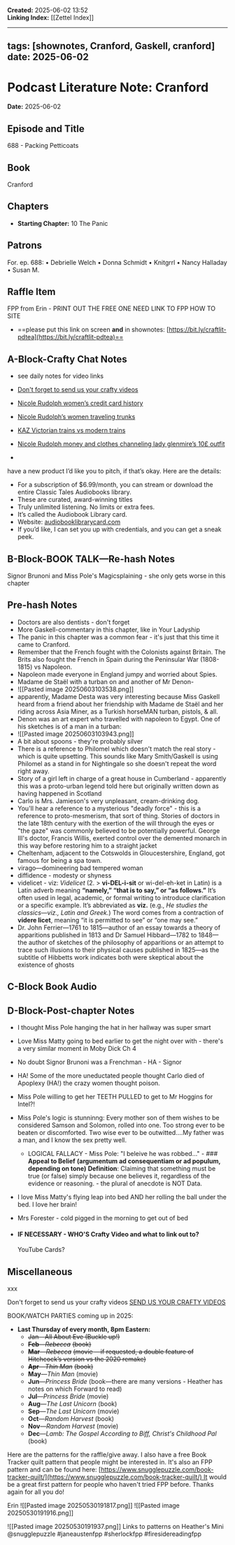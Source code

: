 
**Created:** 2025-06-02 13:52  
**Linking Index:** [[Zettel Index]]

---
tags: [shownotes, Cranford, Gaskell, cranford]
date: 2025-06-02
---

# Podcast Literature Note: Cranford

**Date:** 2025-06-02

## Episode and Title
688 - Packing Petticoats

## Book
Cranford

## Chapters
- **Starting Chapter:** 10 The Panic
## Patrons
For. ep. 688: 
• Debrielle Welch 
• Donna Schmidt 
• Knitgrrl 
• Nancy Halladay 
• Susan M.

## Raffle Item
FPP from Erin - PRINT OUT THE FREE ONE
NEED LINK TO FPP HOW TO SITE

- ==please put this link on screen **and** in shownotes: [https://bit.ly/craftlit-pdtea](https://bit.ly/craftlit-pdtea)==

## A-Block-Crafty Chat Notes
- see daily notes for video links
- [Don't forget to send us your crafty videos](https://bit.ly/craftlit-be-crafty)

- [Nicole Rudolph women’s credit card history](https://youtube.com/watch?v=FWUaS5a50DI&si=LQ81qWxIaZkyWNca) 
- [Nicole Rudolph’s women traveling trunks](https://www.youtube.com/watch?v=GEu_pX8FNpI&t=1470s)
- [KAZ Victorian trains vs modern trains](https://www.youtube.com/watch?v=gcmrqIdJw3o)
- [Nicole Rudolph money and clothes channeling lady glenmire’s 10£ outfit](https://youtube.com/watch?v=jRBAqA8YXcY&si=Wa_SHcpoXJDcCRgl)
-

have a new product I’d like you to pitch, if that’s okay. Here are the details: 

- For a subscription of $6.99/month, you can stream or download the entire Classic Tales Audiobooks library. 
- These are curated, award-winning titles
- Truly unlimited listening. No limits or extra fees.
- It’s called the Audiobook Library card. 
- Website: [audiobooklibrarycard.com](http://audiobooklibrarycard.com/)
- If you’d like, I can set you up with credentials, and you can get a sneak peek.

## B-Block-BOOK TALK—Re-hash Notes
Signor Brunoni and Miss Pole's Magicsplaining - she only gets worse in this chapter

## Pre-hash Notes
- Doctors are also dentists - don't forget
- More Gaskell-commentary in this chapter, like in Your Ladyship
- The panic in this chapter was a common fear - it's just that this time it came to Cranford.
- Remember that the French fought with the Colonists against Britain. The Brits also fought the French in Spain during the Peninsular War (1808-1815) vs Napoleon.
- Napoleon made everyone in England jumpy and worried about Spies.
- Madame de Staël with a turban on and another of Mr Denon- 
- ![[Pasted image 20250603103538.png]]
- apparently, Madame Desta was very interesting because Miss Gaskell heard from a friend about her friendship with Madame de Staël and her riding across Asia Miner, as a Turkish horseMAN turban, pistols, & all.
- Denon was an art expert who travelled with napoleon to Egypt. One of his sketches is of a man in a turban:
- ![[Pasted image 20250603103943.png]]
- A bit about spoons - they're probably silver
- There is a reference to Philomel which doesn't match the real story - which is quite upsetting. This sounds like Mary Smith/Gaskell is using Philomel as a stand in for Nightingale so she doesn't repeat the word right away.
- Story of a girl left in charge of a great house in Cumberland - apparently this was a proto-urban legend told here but originally written down as having happened in Scotland
- Carlo is Mrs. Jamieson's very unpleasant, cream-drinking dog.
- You'll hear a reference to a mysterious "deadly force" - this is a reference to proto-mesmerism, that sort of thing. Stories of doctors in the late 18th century with the exertion of the will through the eyes or "the gaze" was commonly believed to be potentially powerful. George III's doctor, Francis Willis, exerted control over the demented monarch in this way before restoring him to a straight jacket
- Cheltenham, adjacent to the Cotswolds in Gloucestershire, England, got famous for being a spa town.
- virago—domineering bad tempered woman
- diffidence - modesty or shyness
- videlicet - viz: _Videlicet_ (2. > **vi-DEL-i-sit** or wi-del-eh-ket in Latin) is a Latin adverb meaning **“namely,” “that is to say,” or “as follows.”** It’s often used in legal, academic, or formal writing to introduce clarification or a specific example. It’s abbreviated as **viz.** (e.g., _He studies the classics—viz., Latin and Greek._) The word comes from a contraction of **videre licet**, meaning “it is permitted to see” or “one may see.”
- Dr. John Ferrier—1761 to 1815—author of an essay towards a theory of apparitions published in 1813 and Dr Samuel Hibbard—1782 to 1848—the author of sketches of the philosophy of apparitions or an attempt to trace such illusions to their physical causes published in 1825—as the subtitle of Hibbetts work indicates both were skeptical about the existence of ghosts


## C-Block Book Audio

## D-Block-Post-chapter Notes
- I thought Miss Pole hanging the hat in her hallway was super smart
- Love Miss Matty going to bed earlier to get the night over with - there's a very similar moment in Moby Dick Ch 4
- No doubt Signor Brunoni was a Frenchman - HA - Signor
- HA! Some of the more uneductated people thought Carlo died of Apoplexy (HA!) the crazy women thought poison.
- Miss Pole willing to get her TEETH PULLED to get to Mr Hoggins for Intel?!
- Miss Pole's logic is stunninng:  Every mother son of them wishes to be considered Samson and Solomon, rolled into one. Too strong ever to be beaten or discomforted. Two wise ever to be outwitted....My father was a man, and I know the sex pretty well.
	- LOGICAL FALLACY - Miss Pole: "I beleive he was robbed..." - ### **Appeal to Belief**  **(argumentum ad consequentiam or ad populum, depending on tone)**  **Definition**: Claiming that something must be true (or false) simply because one believes it, regardless of the evidence or reasoning. - the plural of anecdote is NOT Data.
- I love Miss Matty's flying leap into bed AND her rolling the ball under the bed. I love her brain!
- Mrs Forester - cold pigged in the morning to get out of bed



- #### IF NECESSARY - WHO'S Crafty Video and what to link out to?
  YouTube Cards?

## Miscellaneous
xxx




Don't forget to send us your crafty videos  [SEND US YOUR CRAFTY VIDEOS](https://bit.ly/craftlit-be-crafty) 

BOOK/WATCH PARTIES coming up in 2025:
- **Last Thursday of every month, 8pm Eastern:**
	- ~~Jan—All About Eve (Buckle up!)~~
    - **~~Feb~~**~~—~~_~~Rebecca~~_ ~~(book)~~
    - **~~Mar~~**~~—~~_~~Rebecca~~_ ~~(movie —if requested, a double feature of Hitchcock’s version vs the 2020 remake)~~
    - **~~Apr~~**~~—~~_~~Thin Man~~_ ~~(book)~~
    - **May**—_Thin Man_ (movie)
    - **Jun**—_Princess Bride_ (book—there are many versions - Heather has notes on which Forward to read)
    - **Jul**—_Princess Bride_ (movie)
    - **Aug**—_The Last Unicorn_ (book)
    - **Sep**—_The Last Unicorn_ (movie)
    - **Oct**—_Random Harvest_ (book)
    - **Nov**—_Random Harvest_ (movie)
    - **Dec**—_Lamb: The Gospel According to Biff, Christ's Childhood Pal_ (book)



Here are the patterns for the raffle/give away. I also have a free Book Tracker quilt pattern that people might be interested in. It's also an FPP pattern and can be found here: [https://www.snugglepuzzle.com/book-tracker-quilt/](https://www.snugglepuzzle.com/book-tracker-quilt/) It would be a great first pattern for people who haven't tried FPP before.
Thanks again for all you do!

Erin
![[Pasted image 20250530191817.png]]
![[Pasted image 20250530191916.png]]
 
![[Pasted image 20250530191937.png]]
Links to patterns on Heather's Mini
@snugglepuzzle #janeaustenfpp #sherlockfpp #firesidereadingfpp

